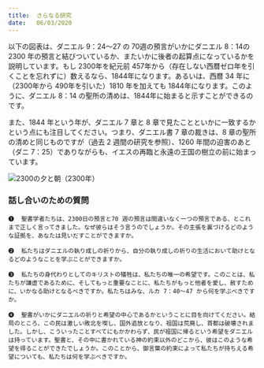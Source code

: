 ```yaml
---
title:  さらなる研究
date:   06/03/2020
---
```


以下の図表は、ダニエル 9：24～27 の 70週の預言がいかにダニエル 8：14の 2300 年の預言と結びついているか、またいかに後者の起算点になっているかを説明しています。もし 2300年を紀元前 457年から（存在しない西暦ゼロ年を引くことを忘れずに）数えるなら、1844年になります。あるいは、西暦 34 年に（2300年から 490年を引いた）1810 年を加えても 1844年になります。このように、ダニエル 8：14 の聖所の清めは、1844年に始まると示すことができるのです。

また、1844 年という年が、ダニエル 7 章と 8 章で見たことといかに一致するかという点にも注目してください。つまり、ダニエル書 7 章の裁きは、8 章の聖所の清めと同じものですが（過去 2 週間の研究を参照）、1260 年間の迫害のあと（ダニ 7：25）でありながらも、イエスの再臨と永遠の王国の樹立の前に始まっています。

<img src="https://sabbath-school-stage.adventech.io/api/v1/ja/quarterlies/2020-01/lessons/10/days/img01.png" style="max-width:100%" alt="2300の夕と朝（2300年）" />

### 話し合いのための質問

`❶	聖書学者たちは、2300日の預言と70 週の預言は間違いなく一つの預言である、とこれまで正しく言ってきました。なぜ彼らはそう言うのでしょうか。その主張を裏づけるどのような証拠を、あなたは見いだすことができますか。`

`❷	私たちはダニエルの執り成しの祈りから、自分の執り成しの祈りの生活において助けとなるどのようなことを学ぶことができますか。`

`❸	私たちの身代わりとしてのキリストの犠牲は、私たちの唯一の希望です。このことは、私たちが謙虚であるために、そしてもっと重要なことに、私たちがもっと他者を愛し、赦すために、いかなる助けとなるべきですか。私たちはみな、ルカ 7：40～47 から何を学ぶべきですか。`

`❹	聖書がいかにダニエルの祈りと希望の中心であるかということに目を向けてください。結局のところ、この民は激しい敗北を喫し、国外追放となり、祖国は荒廃し、首都は破壊されました。しかし、こういったことすべてにもかかわらず、民が祖国に帰るという希望をダニエルは持っています。聖書と、その中に書かれている神の約束以外のどこから、彼はこのような希望を得ることができたでしょうか。このことから、御言葉の約束によって私たちが持ちえる希望についても、私たちは何を学ぶべきですか。`
